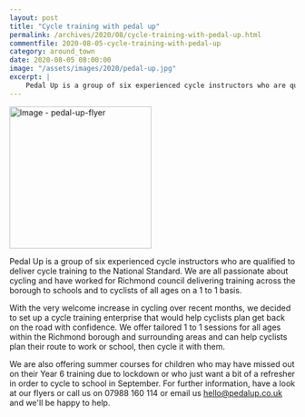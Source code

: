 ```yaml
---
layout: post
title: "Cycle training with pedal up"
permalink: /archives/2020/08/cycle-training-with-pedal-up.html
commentfile: 2020-08-05-cycle-training-with-pedal-up
category: around_town
date: 2020-08-05 08:00:00
image: "/assets/images/2020/pedal-up.jpg"
excerpt: |
    Pedal Up is a group of six experienced cycle instructors who are qualified to deliver cycle training to the National Standard. We are all passionate about cycling and have worked for Richmond council delivering training across the borough to schools and to cyclists of all ages on a 1 to 1 basis.
---
```

<a href="/assets/images/2020/pedal-up-flyer.jpg" title="Click for a larger image"><img src="/assets/images/2020/pedal-up-flyer-thumb.jpg" width="250" alt="Image - pedal-up-flyer"  class="photo right"/></a>

Pedal Up is a group of six experienced cycle instructors who are qualified to deliver cycle training to the National Standard. We are all passionate about cycling and have worked for Richmond council delivering training across the borough to schools and to cyclists of all ages on a 1 to 1 basis.

With the very welcome increase in cycling over recent months, we decided to set up a cycle training enterprise that would help cyclists plan get back on the road with confidence. We offer tailored 1 to 1 sessions for all ages within the Richmond borough and surrounding areas and can help cyclists plan their route to work or school, then cycle it with them.

We are also offering summer courses for children who may have missed out on their Year 6 training due to lockdown or who just want a bit of a refresher in order to cycle to school in September. For further information, have a look at our flyers or call us on 07988 160 114 or email us  [hello@pedalup.co.uk](mailto:hello@pedalup.co.uk) and we'll be happy to help.
